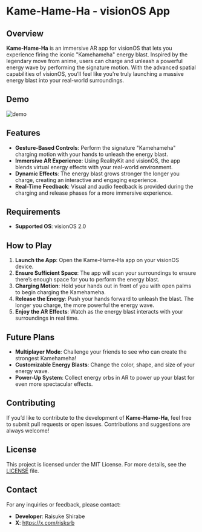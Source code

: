 # Kame-Hame-Ha - visionOS App

## Overview

**Kame-Hame-Ha** is an immersive AR app for visionOS that lets you experience firing the iconic "Kamehameha" energy blast. Inspired by the legendary move from anime, users can charge and unleash a powerful energy wave by performing the signature motion. With the advanced spatial capabilities of visionOS, you’ll feel like you're truly launching a massive energy blast into your real-world surroundings.

## Demo

![demo](https://github.com/user-attachments/assets/5b653570-a877-43e8-8310-36077cfa9b02)


## Features

- **Gesture-Based Controls**: Perform the signature "Kamehameha" charging motion with your hands to unleash the energy blast.
- **Immersive AR Experience**: Using RealityKit and visionOS, the app blends virtual energy effects with your real-world environment.
- **Dynamic Effects**: The energy blast grows stronger the longer you charge, creating an interactive and engaging experience.
- **Real-Time Feedback**: Visual and audio feedback is provided during the charging and release phases for a more immersive experience.

## Requirements

- **Supported OS**: visionOS 2.0

## How to Play

1. **Launch the App**: Open the Kame-Hame-Ha app on your visionOS device.
2. **Ensure Sufficient Space**: The app will scan your surroundings to ensure there’s enough space for you to perform the energy blast.
3. **Charging Motion**: Hold your hands out in front of you with open palms to begin charging the Kamehameha.
4. **Release the Energy**: Push your hands forward to unleash the blast. The longer you charge, the more powerful the energy wave.
5. **Enjoy the AR Effects**: Watch as the energy blast interacts with your surroundings in real time.

## Future Plans

- **Multiplayer Mode**: Challenge your friends to see who can create the strongest Kamehameha!
- **Customizable Energy Blasts**: Change the color, shape, and size of your energy wave.
- **Power-Up System**: Collect energy orbs in AR to power up your blast for even more spectacular effects.

## Contributing

If you’d like to contribute to the development of **Kame-Hame-Ha**, feel free to submit pull requests or open issues. Contributions and suggestions are always welcome!

## License

This project is licensed under the MIT License. For more details, see the [LICENSE](LICENSE) file.

## Contact

For any inquiries or feedback, please contact:
- **Developer**: Raisuke Shirabe
- **X**: https://x.com/risksrb
